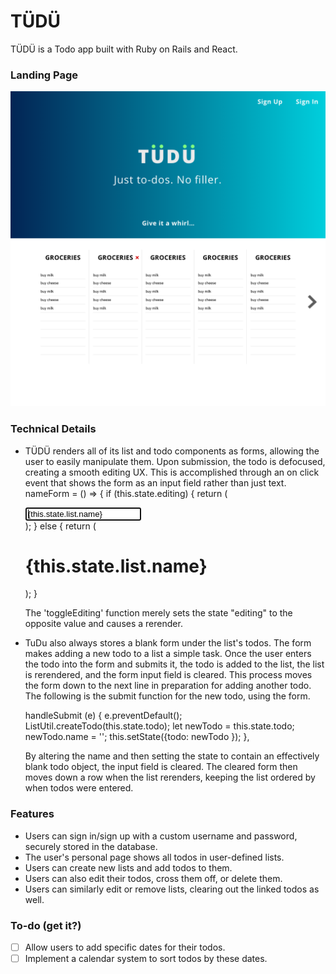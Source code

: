 # TÜDÜ

TÜDÜ is a Todo app built with Ruby on Rails and React.

### Landing Page

![landing_page]


### Technical Details

- TÜDÜ renders all of its list and todo components as forms, allowing the
user to easily manipulate them. Upon submission, the todo is defocused, creating
a smooth editing UX. This is accomplished through an on click event that shows
the form as an input field rather than just text.
    nameForm = () => {
      if (this.state.editing) {
        return (
        <form className='name-form' onSubmit={this.handleSubmit}>
          <input
            value={this.state.list.name}
            onChange={this.updateName}
            onBlur={this.toggleEditing}
            autoFocus />
        </form>
        );
      } else {
        return (
        <h1 onClick={this.toggleEditing}>{this.state.list.name}</h1>
        );
      }

    The 'toggleEditing' function merely sets the state "editing" to the opposite
  value and causes a rerender.

- TuDu also always stores a blank form under the list's todos. The form makes
adding a new todo to a list a simple task. Once the user enters the todo into
the form and submits it, the todo is added to the list, the list is rerendered,
and the form input field is cleared. This process moves the form down to the
next line in preparation for adding another todo. The following is the submit
function for the new todo, using the form.

    handleSubmit (e) {
      e.preventDefault();
      ListUtil.createTodo(this.state.todo);
      let newTodo = this.state.todo;
      newTodo.name = '';
      this.setState({todo: newTodo });
    },

  By altering the name and then setting the state to contain an effectively
blank todo object, the input field is cleared. The cleared form then moves down
a row when the list rerenders, keeping the list ordered by when todos were
entered.

### Features

- Users can sign in/sign up with a custom username and password, securely stored in the database.
- The user's personal page shows all todos in user-defined lists.
- Users can create new lists and add todos to them.
- Users can also edit their todos, cross them off, or delete them.
- Users can similarly edit or remove lists, clearing out the linked todos as well.

### To-do (get it?)

- [ ] Allow users to add specific dates for their todos.
- [ ] Implement a calendar system to sort todos by these dates.

[landing_page]: ./app/assets/images/landing_page.png

